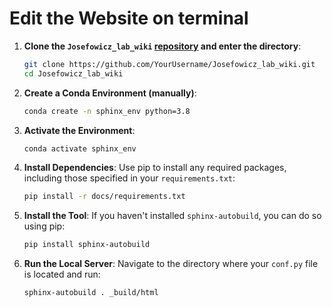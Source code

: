 # Edit the Website on terminal

1. **Clone the `Josefowicz_lab_wiki` [repository](https://github.com/ReshmaRamaiah10/Josefowicz_lab_wiki) and enter the directory**:
   ```bash
   git clone https://github.com/YourUsername/Josefowicz_lab_wiki.git
   cd Josefowicz_lab_wiki
   ```

2. **Create a Conda Environment (manually)**:
   ```bash
   conda create -n sphinx_env python=3.8
   ```

3. **Activate the Environment**:
   ```bash
   conda activate sphinx_env
   ```

4. **Install Dependencies**:
   Use pip to install any required packages, including those specified in your `requirements.txt`:
   ```bash
   pip install -r docs/requirements.txt
   ```

5. **Install the Tool**:
   If you haven't installed `sphinx-autobuild`, you can do so using pip:
   ```bash
   pip install sphinx-autobuild
   ```

6. **Run the Local Server**:
   Navigate to the directory where your `conf.py` file is located and run:
   ```bash
   sphinx-autobuild . _build/html
   ```
